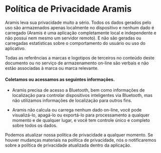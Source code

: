 # Política de Privacidade Aramis

Aramis leva sua privacidade muito a sério. Todos os dados gerados pelo uso são armazenados apenas localmente no dispositivo e nenhum dado é carregado (Aramis é uma aplicação completamente local e independente e não possui nem mesmo um servidor remoto). E não são geradas ou carregadas estatísticas sobre o comportamento do usuário ou uso do aplicativo.


Todas as referências a marcas e logotipos de terceiros no conteúdo deste documento ou no serviço de armazenamento on-line são verbais e não estão associadas à marca ou marca relevante.



#### Coletamos ou acessamos as seguintes informações.

- Aramis precisa de acesso a Bluetooth, bem como informações de localização para controlar dispositivos inteligentes via Bluetooth, mas não utilizamos informações de localização para outros fins.

- Aramis não calcula ou carrega nenhum dado on-line, você pode visualizá-lo, apagá-lo ou exportá-lo para processamento a qualquer momento e de qualquer lugar, e você tem controle único e completo sobre todos os dados.


Podemos atualizar nossa política de privacidade a qualquer momento. Se houver mudanças materiais na política de privacidade, nós o notificaremos sobre a política de privacidade atualizada dentro da aplicação.
